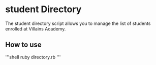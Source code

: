 # student Directory #

The student directory script allows you to manage the list of students enrolled at Villains Academy.

## How to use ##

'''shell
ruby directory.rb
'''
